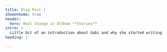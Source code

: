 ```yaml
---
title: Blog Post |
showonhome: true
header:
  hero: Real Change in Oldham **Stories**
intro: >
  Little bit of an introduction about Gabi and why she started writing blogs and what her blog posts will be about
heading: |-
  
---
```

